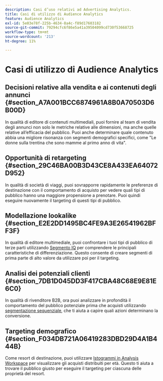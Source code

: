 ```yaml
---
description: Casi d’uso relativi ad Advertising Analytics.
title: Casi di utilizzo di Audience Analytics
feature: Audience Analytics
exl-id: 5e03e78f-225b-4634-8a4c-f89d17603182
source-git-commit: 79294cfc6f86e5a41a39504099cd730f53668725
workflow-type: tm+mt
source-wordcount: '213'
ht-degree: 11%

---
```


# Casi di utilizzo di Audience Analytics

## Decisioni relative alla vendita e ai contenuti degli annunci {#section_A7A001BCC6874961A8B0A70503D6B00D}

In qualità di editore di contenuti multimediali, puoi fornire al team di vendita degli annunci non solo le metriche relative alle dimensioni, ma anche quelle relative all’efficacia del pubblico. Puoi anche determinare quale contenuto abbia una migliore risonanza con segmenti demografici specifici, come &quot;Le donne sulla trentina che sono mamme al primo anno di vita&quot;.

## Opportunità di retargeting {#section_29C46BA00B3D43CE8A433EA64072D952}

In qualità di società di viaggi, puoi sovrapporre rapidamente le preferenze di destinazione con il comportamento di acquisto per vedere quali tipi di pubblico hanno una maggiore propensione a prenotare. Puoi quindi eseguire nuovamente il targeting di questi tipi di pubblico.

## Modellazione lookalike {#section_E2E2DD1495BC4FE9A3E26541962BFF3F}

In qualità di editore multimediale, puoi confrontare i tuoi tipi di pubblico di terze parti utilizzando [Segmento IQ](https://experienceleague.adobe.com/docs/analytics/analyze/analysis-workspace/panels/segment-comparison/segment-comparison.html) per comprendere le principali caratteristiche di differenziazione. Questo consente di creare segmenti di prima parte di alto valore da utilizzare poi per il targeting.

## Analisi dei potenziali clienti {#section_7DB1D045DD3F417CBA48C68E9E81E6C0}

In qualità di rivenditore B2B, ora puoi analizzare in profondità il comportamento del pubblico potenziale prima che acquisti utilizzando [segmentazione sequenziale](https://experienceleague.adobe.com/docs/analytics/components/segmentation/segmentation-workflow/seg-sequential-build.html?lang=it), che ti aiuta a capire quali azioni determinano la conversione.

## Targeting demografico {#section_F034DB721A06419283DBD29D4A1B444B}

Come resort di destinazione, puoi utilizzare [Istogrammi in Analysis Workspace](https://experienceleague.adobe.com/docs/analytics/analyze/analysis-workspace/visualizations/histogram.html?lang=it) per visualizzare gli acquisti distribuiti per età. Questo ti aiuta a trovare il pubblico giusto per eseguire il targeting per ciascuna delle proprietà del resort.
